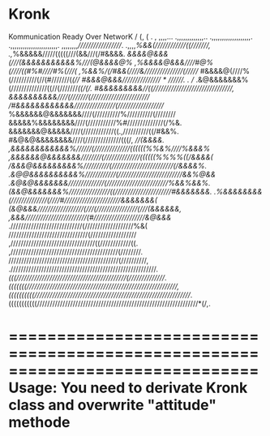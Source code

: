 # Kronk

Kommunication Ready Over NetworK
                                       /
                                       (,
                                        (
                                         .
                                         ,
                                         ,,,,...
                                     .,,,,,,,,,,,,,..
                                   .,,,,,,,,,,,,,,,,,,,.
                                  .,,,,,,,,,,,,,,,,,,,,,,,.
                                 ,,,,,,,,*/////////////////*.
                               .,,,,*%&&(////////////((///////,
                              .,*%&&&&&/////(((((///(&&///(/#&&&&.
                             *&&&&@&&&(///(&&&&&&&&&&&%///(@&&&&@%
                           ,%&&&&@&&&////#@%(////((#%#////#%(///(
                         ,%&&%/(/#&&(////&///////////////(/////*
                       #&&&&@(////%(//////////(//(#///////(*(//
                    #&&&@&&&///////////////    * //////. . /*
                   .&@&&&&&&&%(//////////////((//(///////*((/(/.
                   #&&&&&&&&&//((///////////////////////////////,
                 *&&&&&&&&&&////(///////(///////////////////////*
             /#&&&&&&&&&&&&////////////////(//////////////////*
           %&&&&&&@&&&&&&&////(//////////%//////////(////////
           &&&&&%&&&&&&&&////(///////////%#//////////////(/%&.
           &&&&&&&@&&&&&////(////////////((.,//////////((/#&&%.
          #&@&@&&&&&&&&////(//////////////(((/,       *//(&&&&.
        ,&&&&&&&&&&&&%//////(//////////////((((((%%&%////%&&&%
      ,&&&&&&@&&&&&&&////////(//////////////((((((%%%%((/&&&&(
     /&&&@&&&&&&&&&%//////////(////////////////////////(/&&&&%.
    .&@@&&&&&&&&&&%////////////(/////////////////////////&&%@&&
    .&@&@&&&&&&&//////////////(////////////////////////%&&%&&%.
     (&&@&&&&&&&%////////////////((//////////////////////#&&&&&&&.
     .%&&&&&&&&(//////////////(////#//////////////////////&&&&&&&(
       (&@&&&//////////////////(///(////////////////(///(&&&&&&,
         ,&&&////////////////////////(#////////////////////&@&&&*
           .////////////////////////////(///////////////////%&(
           ///////////////////////////////(//////////////////
         ,/////////////////////////////////((////////////((.
        ,//////////////////////////////////////////(////////.
       ///////////////////////////////////////////(//////////,
     ./////////////////////////////////////////////////////////.
   *(((///////////////////////////////////////////(//////////////*.
 *(((((((///////////////////////////////////////////////////////////,
((((((((((/////////////////////////////////////////////////////////////*.
(((((((((((///////////////////////////////////////////////////////////////*(/,.



==============================================================================
Usage:
    You need to derivate Kronk class and overwrite "attitude" methode
==============================================================================
